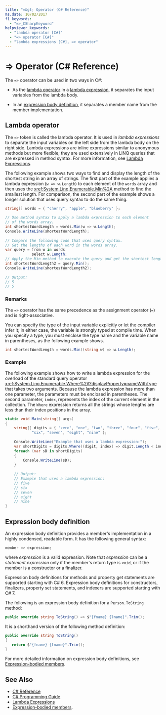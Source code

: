 ```yaml
---
title: "=&gt; Operator (C# Reference)"
ms.date: 10/02/2017
f1_keywords: 
  - "=>_CSharpKeyword"
helpviewer_keywords: 
  - "lambda operator [C#]"
  - "=> operator [C#]"
  - "lambda expressions [C#], => operator"
---
```

# =&gt; Operator (C# Reference)

The `=>` operator can be used in two ways in C#:

- As the [lambda operator](#lamba-operator) in a [lambda expression](../../lambda-expressions.md), it separates the input variables from the lambda body.
 
- In an [expression body definition](#expression-body-definition), it separates a member name from the member implementation. 

## Lambda operator

The `=>` token is called the lambda operator. It is used in *lambda expressions* to separate the input variables on the left side from the lambda body on the right side. Lambda expressions are inline expressions similar to anonymous methods but more flexible; they are used extensively in LINQ queries that are expressed in method syntax. For more information, see [Lambda Expressions](../../../csharp/programming-guide/statements-expressions-operators/lambda-expressions.md).  
  
 The following example shows two ways to find and display the length of the shortest string in an array of strings. The first part of the example applies a lambda expression (`w => w.Length`) to each element of the `words` array and then uses the <xref:System.Linq.Enumerable.Min%2A> method to find the smallest length. For comparison, the second part of the example shows a longer solution that uses query syntax to do the same thing.  
  
```csharp  
string[] words = { "cherry", "apple", "blueberry" };  
  
// Use method syntax to apply a lambda expression to each element  
// of the words array.   
int shortestWordLength = words.Min(w => w.Length);  
Console.WriteLine(shortestWordLength);  
  
// Compare the following code that uses query syntax.  
// Get the lengths of each word in the words array.  
var query = from w in words  
            select w.Length;  
// Apply the Min method to execute the query and get the shortest length.  
int shortestWordLength2 = query.Min();  
Console.WriteLine(shortestWordLength2);  
  
// Output:   
// 5  
// 5  
```  
  
### Remarks  
 The `=>` operator has the same precedence as the assignment operator (`=`) and is right-associative.  
  
 You can specify the type of the input variable explicitly or let the compiler infer it; in either case, the variable is strongly typed at compile time. When you specify a type, you must enclose the type name and the variable name in parentheses, as the following example shows.  
  
```csharp  
int shortestWordLength = words.Min((string w) => w.Length);  
```  
  
### Example  
 The following example shows how to write a lambda expression for the overload of the standard query operator <xref:System.Linq.Enumerable.Where%2A?displayProperty=nameWithType> that takes two arguments. Because the lambda expression has more than one parameter, the parameters must be enclosed in parentheses. The second parameter, `index`, represents the index of the current element in the collection. The `Where` expression returns all the strings whose lengths are less than their index positions in the array.  
  
```csharp  
static void Main(string[] args)  
{  
    string[] digits = { "zero", "one", "two", "three", "four", "five",   
            "six", "seven", "eight", "nine" };  
  
    Console.WriteLine("Example that uses a lambda expression:");  
    var shortDigits = digits.Where((digit, index) => digit.Length < index);  
    foreach (var sD in shortDigits)  
    {  
        Console.WriteLine(sD);  
    }  
  
    // Output:  
    // Example that uses a lambda expression:  
    // five  
    // six  
    // seven  
    // eight  
    // nine  
}  
```  
## Expression body definition

An expression body definition provides a member's implementation in a highly condensed, readable form. It has the following general syntax:

```csharp
member => expression;
```
where *expression* is a valid expression. Note that *expression* can be a *statement expression* only if the member's return type is `void`, or if the member is a constructor or a finalizer.

Expression body definitions for methods and property get statements are supported starting with C# 6. Expression body definitions for constructors, finalizers, property set statements, and indexers are supported starting with C# 7.

The following is an expression body definition for a `Person.ToString` method:

```csharp
public override string ToString() => $"{fname} {lname}".Trim();
```

It is a shorthand version of the following method definition:

```csharp
public override string ToString()
{
   return $"{fname} {lname}".Trim();
}
```
For more detailed information on expression body definitions, see [Expression-bodied members](../../programming-guide/statements-expressions-operators/expression-bodied-members.md).

## See Also

- [C# Reference](../../../csharp/language-reference/index.md)   
- [C# Programming Guide](../../../csharp/programming-guide/index.md)   
- [Lambda Expressions](../../../csharp/programming-guide/statements-expressions-operators/lambda-expressions.md)   
- [Expression-bodied members](../../programming-guide/statements-expressions-operators/expression-bodied-members.md).